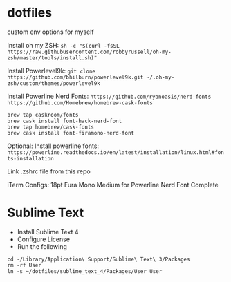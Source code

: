 # dotfiles
custom env options for myself

Install oh my ZSH:
`sh -c "$(curl -fsSL https://raw.githubusercontent.com/robbyrussell/oh-my-zsh/master/tools/install.sh)"`

Install Powerlevel9k:
`git clone https://github.com/bhilburn/powerlevel9k.git ~/.oh-my-zsh/custom/themes/powerlevel9k`

Install Powerline Nerd Fonts:
`https://github.com/ryanoasis/nerd-fonts`
`https://github.com/Homebrew/homebrew-cask-fonts`
```
brew tap caskroom/fonts
brew cask install font-hack-nerd-font
brew tap homebrew/cask-fonts
brew cask install font-firamono-nerd-font
```

Optional: Install powerline fonts:
`https://powerline.readthedocs.io/en/latest/installation/linux.html#fonts-installation`

Link .zshrc file from this repo

iTerm Configs:
18pt Fura Mono Medium for Powerline Nerd Font Complete


# Sublime Text
- Install Sublime Text 4
- Configure License
- Run the following

```
cd ~/Library/Application\ Support/Sublime\ Text\ 3/Packages
rm -rf User
ln -s ~/dotfiles/sublime_text_4/Packages/User User
```
